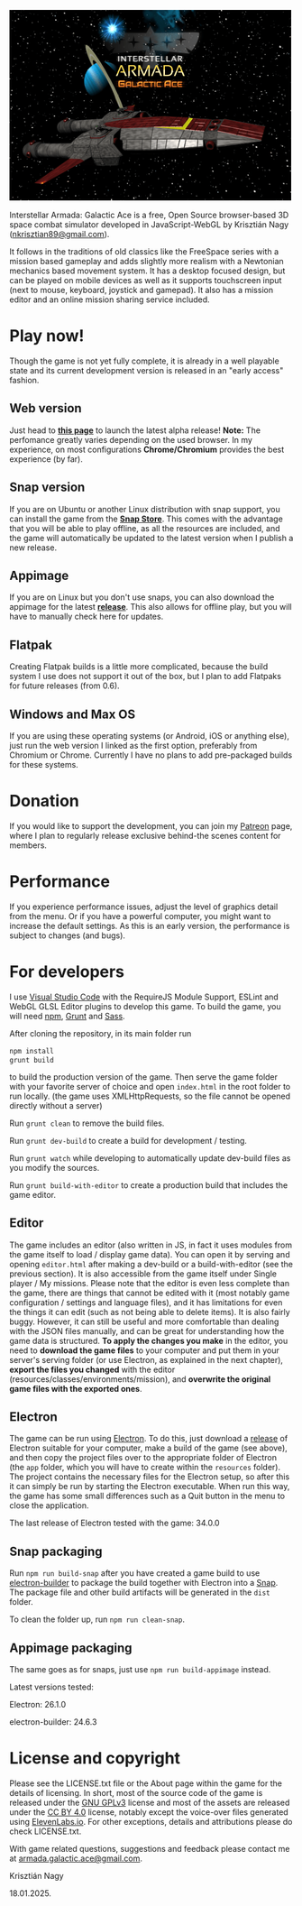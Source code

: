 ![Logo](./assets/images/splash/1.png)

Interstellar Armada: Galactic Ace is a free, Open Source browser-based 3D space 
combat simulator developed in JavaScript-WebGL by Krisztián Nagy (<nkrisztian89@gmail.com>).

It follows in the traditions of old classics like the FreeSpace series with a mission based gameplay
and adds slightly more realism with a Newtonian mechanics based movement system. It has a desktop
focused design, but can be played on mobile devices as well as it supports touchscreen input (next to mouse,
keyboard, joystick and gamepad). It also has a mission editor and an online mission sharing service included.

Play now!
=========

Though the game is not yet fully complete, it is already in a well playable state and its current development
version is released in an "early access" fashion.

## Web version
Just head to **[this page](https://nkrisztian89.github.io/interstellar-armada/)** 
to launch the latest alpha release! **Note:** The perfomance greatly varies depending on the used browser. In my experience,
on most configurations **Chrome/Chromium** provides the best experience (by far).
## Snap version
If you are on Ubuntu or another Linux distribution with snap support, you can install the game from the **[Snap Store](https://snapcraft.io/interstellar-armada)**. This comes with the advantage that you will be able to play offline, as all the resources are included, and the game will automatically be updated to the latest version when I publish a new release.
## Appimage
If you are on Linux but you don't use snaps, you can also download the appimage for the latest **[release](https://github.com/nkrisztian89/interstellar-armada/releases)**. This also allows for offline play, but you will have to manually check here for updates.
## Flatpak
Creating Flatpak builds is a little more complicated, because the build system I use does not support it out of the box, but I plan to add Flatpaks for future releases (from 0.6).
## Windows and Max OS
If you are using these operating systems (or Android, iOS or anything else), just run the web version I linked as the first option, preferably from Chromium or Chrome. Currently I have no plans to add pre-packaged builds for these systems.

# Donation

If you would like to support the development, you can join my [Patreon](https://www.patreon.com/c/Entian) page, where I plan to regularly release exclusive behind-the scenes content for members.

# Performance

If you experience performance issues, adjust the level of graphics detail from the menu.
Or if you have a powerful computer, you might want to increase the default settings.
As this is an early version, the performance is subject to changes (and bugs).

For developers
==============

I use [Visual Studio Code](https://code.visualstudio.com/) with the RequireJS Module Support,
ESLint and WebGL GLSL Editor plugins to develop this game. To build the game, you will need
[npm](https://www.npmjs.com/), [Grunt](https://gruntjs.com/) and 
[Sass](https://sass-lang.com/).

After cloning the repository, in its main folder run
```
npm install
grunt build
```
to build the production version of the game. Then serve the game folder with
your favorite server of choice and open `index.html` in the root folder to run
locally. (the game uses XMLHttpRequests, so the file cannot be opened directly
without a server)

Run `grunt clean` to remove the build files.

Run `grunt dev-build` to create a build for development / testing.

Run `grunt watch` while developing to automatically update dev-build files as you modify the sources.

Run `grunt build-with-editor` to create a production build that includes the game editor.

Editor
------

The game includes an editor (also written in JS, in fact it uses modules from the
game itself to load / display game data). You can open it by serving and opening
`editor.html` after making a dev-build or a build-with-editor (see the previous section).
It is also accessible from the game itself under Single player / My missions.
Please note that the editor is even less complete than the game, there are
things that cannot be edited with it (most notably game configuration / settings and
language files), and it has limitations for even the things it can edit (such as not being
able to delete items). It is also fairly buggy.
However, it can still be useful and more comfortable than dealing with the JSON files manually, 
and can be great for understanding how the game data is structured. **To apply the changes
you make** in the editor, you need to **download the game files** to your computer and put them 
in your server's serving folder (or use Electron, as explained in the next chapter), **export 
the files you changed** with the editor (resources/classes/environments/mission), and **overwrite the 
original game files with the exported ones**.

Electron
--------

The game can be run using [Electron](https://www.electronjs.org/). To do this, just 
download a [release](https://github.com/electron/electron/releases) of Electron suitable for 
your computer, make a build of the game (see above), and then copy the project files over to the
appropriate folder of Electron (the `app` folder, which you will have to create within the `resources` folder).
The project contains the necessary files for the Electron setup, so after this it can simply be run by starting the Electron executable.
When run this way, the game has some small differences such as a Quit button in the menu to close the application.

The last release of Electron tested with the game: 34.0.0

Snap packaging
--------------

Run `npm run build-snap` after you have created a game build to use [electron-builder](https://www.electron.build/) to package the build
together with Electron into a [Snap](https://snapcraft.io/). The package file and other build artifacts will be generated in the `dist` folder.

To clean the folder up, run `npm run clean-snap`.

Appimage packaging
------------------

The same goes as for snaps, just use `npm run build-appimage` instead.

Latest versions tested:

Electron: 26.1.0

electron-builder: 24.6.3

License and copyright
=====================

Please see the LICENSE.txt file or the About page within the game for the details of licensing.
In short, most of the source code of the game is released under the [GNU GPLv3](http://www.gnu.org/licenses/gpl-3.0-standalone.html) license
and most of the assets are released under the [CC BY 4.0](https://creativecommons.org/licenses/by/4.0/) license, notably except the voice-over files generated using [ElevenLabs.io](https://elevenlabs.io). For other exceptions, details and attributions please do check LICENSE.txt.

With game related questions, suggestions and feedback please contact me at
<armada.galactic.ace@gmail.com>.

Krisztián Nagy

18.01.2025.
